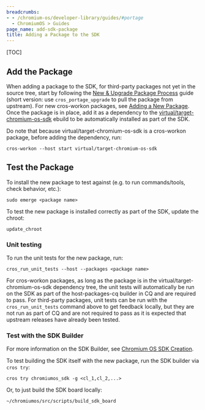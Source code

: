 ```yaml
---
breadcrumbs:
- - /chromium-os/developer-library/guides/#portage
  - ChromiumOS > Guides
page_name: add-sdk-package
title: Adding a Package to the SDK
---
```


[TOC]

## Add the Package

When adding a package to the SDK, for third-party packages not yet in the source
tree, start by following the
[New & Upgrade Package Process](/chromium-os/developer-library/guides/portage/package-upgrade-process/)
guide (short version: use `cros_portage_upgrade` to pull the package from
upstream). For new cros-workon packages, see
[Adding a New Package](/chromium-os/how-tos-and-troubleshooting/add-a-new-package).
Once the package is in place, add it as a dependency to the
[virtual/target-chromium-os-sdk](https://chromium.googlesource.com/chromiumos/overlays/chromiumos-overlay/+/HEAD/virtual/target-chromium-os-sdk/target-chromium-os-sdk-9999.ebuild)
ebuild to be automatically installed as part of the SDK.

Do note that because virtual/target-chromium-os-sdk is a cros-workon package,
before adding the dependency, run:

```
cros-workon --host start virtual/target-chromium-os-sdk
```

## Test the Package

To install the new package to test against (e.g. to run commands/tools, check
behavior, etc.):

```
sudo emerge <package name>
```

To test the new package is installed correctly as part of the SDK, update the
chroot:

```
update_chroot
```

### Unit testing

To run the unit tests for the new package, run:

```
cros_run_unit_tests --host --packages <package name>
```

For cros-workon packages, as long as the package is in the
virtual/target-chromium-os-sdk dependency tree, the unit tests will
automatically be run on the SDK as part of the host-packages-cq builder in CQ
and are required to pass. For third-party packages, unit tests can be run with
the `cros_run_unit_tests` command above to get feedback locally, but they are
not run as part of CQ and are not required to pass as it is expected that
upstream releases have already been tested.

### Test with the SDK Builder

For more information on the SDK Builder, see
[Chromium OS SDK Creation](/chromium-os/build/sdk-creation).

To test building the SDK itself with the new package, run the SDK builder via
`cros try`:

```
cros try chromiumos_sdk -g <cl_1,cl_2,...>
```

Or, to just build the SDK board locally:

```
~/chromiumos/src/scripts/build_sdk_board
```

